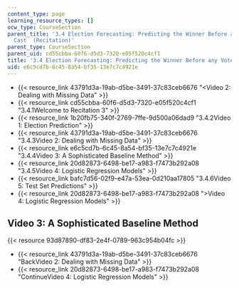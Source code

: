 ```yaml
---
content_type: page
learning_resource_types: []
ocw_type: CourseSection
parent_title: '3.4 Election Forecasting: Predicting the Winner Before any Votes are
  Cast  (Recitation)'
parent_type: CourseSection
parent_uid: cd55cbba-60f6-d5d3-7320-e05f520c4cf1
title: '3.4 Election Forecasting: Predicting the Winner Before any Votes are Cast  (Recitation)'
uid: e6c5cd7b-6c45-8a54-bf35-13e7c7c4921e
---
```


*   {{< resource_link 43791d3a-19ab-d5be-3491-37c83ceb6676 "\<Video 2: Dealing with Missing Data" >}}
*   {{< resource_link cd55cbba-60f6-d5d3-7320-e05f520c4cf1 "3.4.1Welcome to Recitation 3" >}}
*   {{< resource_link 1b20fb75-340f-2769-7ffe-9d500a06dad9 "3.4.2Video 1: Election Prediction" >}}
*   {{< resource_link 43791d3a-19ab-d5be-3491-37c83ceb6676 "3.4.3Video 2: Dealing with Missing Data" >}}
*   {{< resource_link e6c5cd7b-6c45-8a54-bf35-13e7c7c4921e "3.4.4Video 3: A Sophisticated Baseline Method" >}}
*   {{< resource_link 20d82873-6498-be17-a983-f7473b292a08 "3.4.5Video 4: Logistic Regression Models" >}}
*   {{< resource_link bafc7d56-02f9-e47a-53ea-0d210aa17805 "3.4.6Video 5: Test Set Predictions" >}}
*   {{< resource_link 20d82873-6498-be17-a983-f7473b292a08 "\>Video 4: Logistic Regression Models" >}}

Video 3: A Sophisticated Baseline Method
----------------------------------------

{{< resource 93d87890-df83-2e4f-0789-963c954b04fc >}}

*   {{< resource_link 43791d3a-19ab-d5be-3491-37c83ceb6676 "BackVideo 2: Dealing with Missing Data" >}}
*   {{< resource_link 20d82873-6498-be17-a983-f7473b292a08 "ContinueVideo 4: Logistic Regression Models" >}}